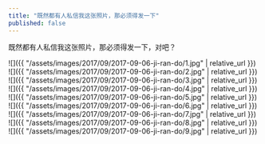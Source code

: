 ```yaml
---
title: "既然都有人私信我这张照片，那必须得发一下"
published: false
---
```

既然都有人私信我这张照片，那必须得发一下，对吧？



![]({{ "/assets/images/2017/09/2017-09-06-ji-ran-do/1.jpg" | relative_url }})
![]({{ "/assets/images/2017/09/2017-09-06-ji-ran-do/2.jpg" | relative_url }})
![]({{ "/assets/images/2017/09/2017-09-06-ji-ran-do/3.jpg" | relative_url }})
![]({{ "/assets/images/2017/09/2017-09-06-ji-ran-do/4.jpg" | relative_url }})
![]({{ "/assets/images/2017/09/2017-09-06-ji-ran-do/5.jpg" | relative_url }})
![]({{ "/assets/images/2017/09/2017-09-06-ji-ran-do/6.jpg" | relative_url }})
![]({{ "/assets/images/2017/09/2017-09-06-ji-ran-do/7.jpg" | relative_url }})
![]({{ "/assets/images/2017/09/2017-09-06-ji-ran-do/8.jpg" | relative_url }})
![]({{ "/assets/images/2017/09/2017-09-06-ji-ran-do/9.jpg" | relative_url }})
